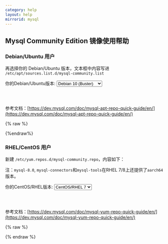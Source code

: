 ```yaml
---
category: help
layout: help
mirrorid: mysql
---
```


## Mysql Community Edition 镜像使用帮助


### Debian/Ubuntu 用户


再选择你的 Debian/Ubuntu 版本，文本框中内容写进 `/etc/apt/sources.list.d/mysql-community.list`

<form class="form-inline">
<div class="form-group">
	<label>你的Debian/Ubuntu版本: </label>
	<select class="form-control release-select" data-template="#apt-template" data-target="#apt-content">
		<option data-os="debian" data-release="jessie">Debian 8 (Jessie)</option>
		<option data-os="debian" data-release="stretch">Debian 9 (Stretch)</option>
		<option data-os="debian" data-release="buster" selected>Debian 10 (Buster)</option>
		<option data-os="debian" data-release="bullseye">Debian 11 (Bullseye)</option>
		<option data-os="ubuntu" data-release="trusty">Ubuntu 14.04 LTS</option>
		<option data-os="ubuntu" data-release="xenial">Ubuntu 16.04 LTS</option>
		<option data-os="ubuntu" data-release="bionic">Ubuntu 18.04 LTS</option>
		<option data-os="ubuntu" data-release="focal">Ubuntu 20.04 LTS</option>
		<option data-os="ubuntu" data-release="jammy">Ubuntu 22.04 LTS</option>
</select>
</div>
</form>

<p></p>
<pre>
<code id="apt-content">
</code>
</pre>

参考文档：[https://dev.mysql.com/doc/mysql-apt-repo-quick-guide/en/](https://dev.mysql.com/doc/mysql-apt-repo-quick-guide/en/)

{% raw %}
<script id="apt-template" type="x-tmpl-markup">
deb https://{%endraw%}{{ site.hostname }}{%raw%}/mysql/apt/{{os_name}} {{release_name}} mysql-5.6 mysql-5.7 mysql-8.0 mysql-tools
</script>
{%endraw%}


### RHEL/CentOS 用户

新建 `/etc/yum.repos.d/mysql-community.repo`，内容如下：

注：`mysql-8.0`, `mysql-connectors`和`mysql-tools`在RHEL 7/8上还提供了`aarch64`版本。

<form class="form-inline">
<div class="form-group">
	<label>你的CentOS/RHEL版本: </label>
	<select class="form-control release-select" data-template="#yum-template" data-target="#yum-content">
		<option data-release="el6">CentOS/RHEL 6</option>
		<option data-release="el7" selected>CentOS/RHEL 7</option>
		<option data-release="el8">CentOS/RHEL 8</option>
	</select>
</div>
</form>

<p></p>
<pre>
<code id="yum-content">
</code>
</pre>

参考文档：[https://dev.mysql.com/doc/mysql-yum-repo-quick-guide/en/](https://dev.mysql.com/doc/mysql-yum-repo-quick-guide/en/)

{% raw %}
<script id="yum-template" type="x-tmpl-markup">
[mysql-connectors-community]
name=MySQL Connectors Community
baseurl=https://{%endraw%}{{ site.hostname }}{%raw%}/mysql/yum/mysql-connectors-community-{{release_name}}-$basearch/
enabled=1
gpgcheck=1
gpgkey=https://repo.mysql.com/RPM-GPG-KEY-mysql

[mysql-tools-community]
name=MySQL Tools Community
baseurl=https://{%endraw%}{{ site.hostname }}{%raw%}/mysql/yum/mysql-tools-community-{{release_name}}-$basearch/
enabled=1
gpgcheck=1
gpgkey=https://repo.mysql.com/RPM-GPG-KEY-mysql
{{if release_name|notequals>el8}}
[mysql-5.6-community]
name=MySQL 5.6 Community Server
baseurl=https://{%endraw%}{{ site.hostname }}{%raw%}/mysql/yum/mysql-5.6-community-{{release_name}}-$basearch/
enabled=0
gpgcheck=1
gpgkey=https://repo.mysql.com/RPM-GPG-KEY-mysql

[mysql-5.7-community]
name=MySQL 5.7 Community Server
baseurl=https://{%endraw%}{{ site.hostname }}{%raw%}/mysql/yum/mysql-5.7-community-{{release_name}}-$basearch/
enabled=1
gpgcheck=1
gpgkey=https://repo.mysql.com/RPM-GPG-KEY-mysql
{{/if}}
[mysql-8.0-community]
name=MySQL 8.0 Community Server
baseurl=https://{%endraw%}{{ site.hostname }}{%raw%}/mysql/yum/mysql-8.0-community-{{release_name}}-$basearch/
enabled=1
gpgcheck=1
gpgkey=https://repo.mysql.com/RPM-GPG-KEY-mysql
</script>
{% endraw %}
